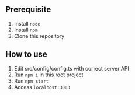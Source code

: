 ## Prerequisite
1. Install `node`
2. Install `npm`
3. Clone this repository

## How to use
1. Edit src/config/config.ts with correct server API
2. Run `npm i` in this root project
3. Run `npm start`
4. Access `localhost:3003`
